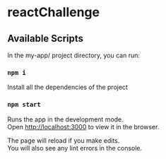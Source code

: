 # reactChallenge

## Available Scripts

In the my-app/ project directory, you can run:

### `npm i`

Install all the dependencies of the project

### `npm start`

Runs the app in the development mode.<br>
Open [http://localhost:3000](http://localhost:3000) to view it in the browser.

The page will reload if you make edits.<br>
You will also see any lint errors in the console.
